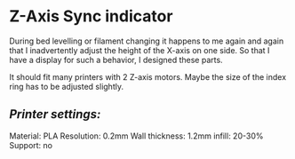 Z-Axis Sync indicator
=====================

During bed levelling or filament changing it happens to me again and again that I inadvertently adjust the height of the X-axis on one side.
So that I have a display for such a behavior, I designed these parts.

It should fit many printers with 2 Z-axis motors. Maybe the size of the index ring has to be adjusted slightly.

_Printer settings:_
-------------------
Material: PLA
Resolution: 0.2mm
Wall thickness: 1.2mm
infill: 20-30%
Support: no